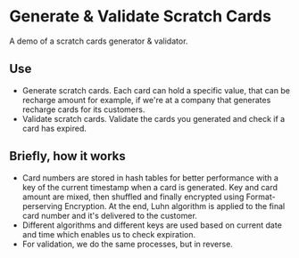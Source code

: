 # Generate & Validate Scratch Cards
A demo of a scratch cards generator &amp; validator. 

## Use
- Generate scratch cards. Each card can hold a specific value, that can be recharge amount for example, if we're at a company that generates recharge cards for its customers. 
- Validate scratch cards. Validate the cards you generated and check if a card has expired.

## Briefly, how it works
- Card numbers are stored in hash tables for better performance with a key of the current timestamp when a card is generated. Key and card amount are mixed, then shuffled and finally encrypted using Format-perserving Encryption. At the end, Luhn algorithm is applied to the final card number and it's delivered to the customer. 
- Different algorithms and different keys are used based on current date and time which enables us to check expiration.
- For validation, we do the same processes, but in reverse.
